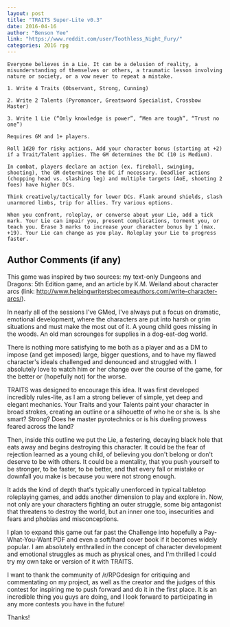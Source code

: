 ```yaml
---
layout: post
title: "TRAITS Super-Lite v0.3"
date: 2016-04-16
author: "Benson Yee"
link: "https://www.reddit.com/user/Toothless_Night_Fury/"
categories: 2016 rpg
---
```

```
Everyone believes in a Lie. It can be a delusion of reality, a misunderstanding of themselves or others, a traumatic lesson involving nature or society, or a vow never to repeat a mistake. 

1. Write 4 Traits (Observant, Strong, Cunning)

2. Write 2 Talents (Pyromancer, Greatsword Specialist, Crossbow Master)

3. Write 1 Lie (“Only knowledge is power”, “Men are tough”, “Trust no one”)

Requires GM and 1+ players.

Roll 1d20 for risky actions. Add your character bonus (starting at +2) if a Trait/Talent applies. The GM determines the DC (10 is Medium).

In combat, players declare an action (ex. fireball, swinging, shooting), the GM determines the DC if necessary. Deadlier actions (chopping head vs. slashing leg) and multiple targets (AoE, shooting 2 foes) have higher DCs.

Think creatively/tactically for lower DCs. Flank around shields, slash unarmored limbs, trip for allies. Try various options.

When you confront, roleplay, or converse about your Lie, add a tick mark. Your Lie can impair you, present complications, torment you, or teach you. Erase 3 marks to increase your character bonus by 1 (max. +19). Your Lie can change as you play. Roleplay your Lie to progress faster.
```
## Author Comments (if any)

This game was inspired by two sources: my text-only Dungeons and Dragons: 5th Edition game, and an article by K.M. Weiland about character arcs (link: http://www.helpingwritersbecomeauthors.com/write-character-arcs/).

In nearly all of the sessions I've GMed, I've always put a focus on dramatic, emotional development, where the characters are put into harsh or grim situations and must make the most out of it. A young child goes missing in the woods. An old man scrounges for supplies in a dog-eat-dog world. 

There is nothing more satisfying to me both as a player and as a DM to impose (and get imposed) large, bigger questions, and to have my flawed character's ideals challenged and denounced and struggled with. I absolutely love to watch him or her change over the course of the game, for the better or (hopefully not) for the worse.

TRAITS was designed to encourage this idea. It was first developed incredibly rules-lite, as I am a strong believer of simple, yet deep and elegant mechanics. Your Traits and your Talents paint your character in broad strokes, creating an outline or a silhouette of who he or she is. Is she smart? Strong? Does he master pyrotechnics or is his dueling prowess feared across the land?

Then, inside this outline we put the Lie, a festering, decaying black hole that eats away and begins destroying this character. It could be the fear of rejection learned as a young child, of believing you don't belong or don't deserve to be with others. It could be a mentality, that you push yourself to be stronger, to be faster, to be better, and that every fall or mistake or downfall you make is because you were not strong enough.

It adds the kind of depth that's typically unenforced in typical tabletop roleplaying games, and adds another dimension to play and explore in. Now, not only are your characters fighting an outer struggle, some big antagonist that threatens to destroy the world, but an inner one too, insecurities and fears and phobias and misconceptions.

I plan to expand this game out far past the Challenge into hopefully a Pay-What-You-Want PDF and even a soft/hard cover book if it becomes widely popular. I am absolutely enthralled in the concept of character development and emotional struggles as much as physical ones, and I'm thrilled I could try my own take or version of it with TRAITS.

I want to thank the community of /r/RPGdesign for critiquing and commentating on my project, as well as the creator and the judges of this contest for inspiring me to push forward and do it in the first place. It is an incredible thing you guys are doing, and I look forward to participating in any more contests you have in the future!

Thanks!

